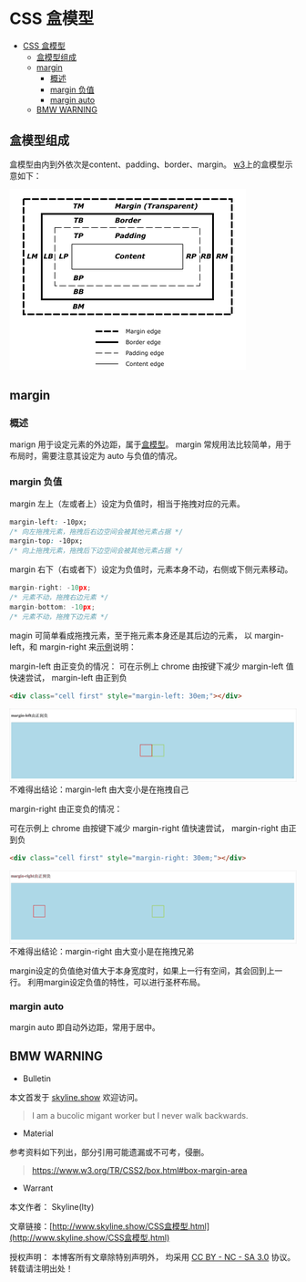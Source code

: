 # CSS 盒模型

<!-- @import "[TOC]" {cmd="toc" depthFrom=1 depthTo=6 orderedList=false} -->

<!-- code_chunk_output -->

- [CSS 盒模型](#css-盒模型)
  - [盒模型组成](#盒模型组成)
  - [margin](#margin)
    - [概述](#概述)
    - [margin 负值](#margin-负值)
    - [margin auto](#margin-auto)
  - [BMW WARNING](#bmw-warning)

<!-- /code_chunk_output -->

## 盒模型组成

盒模型由内到外依次是content、padding、border、margin。
[w3](https://www.w3.org/TR/CSS2/box.html#box-margin-area)上的盒模型示意如下：

![CSS盒模型20230306232037](https://raw.githubusercontent.com/skylinety/blog-pics/master/imgs/CSS%E7%9B%92%E6%A8%A1%E5%9E%8B20230306232037.png)

## margin

### 概述

marign 用于设定元素的外边距，属于[盒模型](https://www.w3.org/TR/CSS2/box.html#box-margin-area)。
margin 常规用法比较简单，用于布局时，需要注意其设定为 auto 与负值的情况。

### margin 负值

margin 左上（左或者上）设定为负值时，相当于拖拽对应的元素。

```css
margin-left: -10px;
/* 向左拖拽元素，拖拽后右边空间会被其他元素占据 */
margin-top: -10px;
/* 向上拖拽元素，拖拽后下边空间会被其他元素占据 */
```

margin 右下（右或者下）设定为负值时，元素本身不动，右侧或下侧元素移动。

```jsx
margin-right: -10px;
/* 元素不动，拖拽右边元素 */
margin-bottom: -10px;
/* 元素不动，拖拽下边元素 */
```

magin 可简单看成拖拽元素，至于拖元素本身还是其后边的元素，
以 margin-left，和 margin-right 来[示例](https://github.com/skylinety/Blog/blob/main/Demos/Major/HTML&CSS/CSS/CSS_negative_margin.html)说明：

margin-left 由正变负的情况：
可在示例上 chrome 由按键下减少 margin-left 值快速尝试， margin-left 由正到负

```html
<div class="cell first" style="margin-left: 30em;"></div>
```

![CSS布局$left](https://raw.githubusercontent.com/skylinety/blog-pics/master/imgs/CSS%E5%B8%83%E5%B1%80%24left.gif)
不难得出结论：margin-left 由大变小是在拖拽自己

margin-right 由正变负的情况：

可在示例上 chrome 由按键下减少 margin-right 值快速尝试， margin-right 由正到负

```html
<div class="cell first" style="margin-right: 30em;"></div>
```

![CSS布局$right](https://raw.githubusercontent.com/skylinety/blog-pics/master/imgs/CSS%E5%B8%83%E5%B1%80%24right.gif)
不难得出结论：margin-right 由大变小是在拖拽兄弟

margin设定的负值绝对值大于本身宽度时，如果上一行有空间，其会回到上一行。
利用margin设定负值的特性，可以进行圣杯布局。

### margin auto

margin auto 即自动外边距，常用于居中。

## BMW WARNING

- Bulletin

本文首发于 [skyline.show](http://www.skyline.show) 欢迎访问。

> I am a bucolic migant worker but I never walk backwards.

- Material

参考资料如下列出，部分引用可能遗漏或不可考，侵删。

>  https://www.w3.org/TR/CSS2/box.html#box-margin-area

- Warrant

本文作者： Skyline(lty)

文章链接：[http://www.skyline.show/CSS盒模型.html](http://www.skyline.show/CSS盒模型.html)

授权声明： 本博客所有文章除特别声明外， 均采用 [CC BY - NC - SA 3.0](https://creativecommons.org/licenses/by-nc-sa/3.0/deed.zh) 协议。 转载请注明出处！
